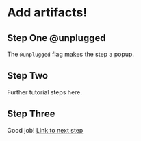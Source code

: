 # Add artifacts!

## Step One @unplugged

The `@unplugged` flag makes the step a popup.

## Step Two

Further tutorial steps here.

## Step Three

Good job! [Link to next step](#recipe:/recipes/wonder-woman/03)